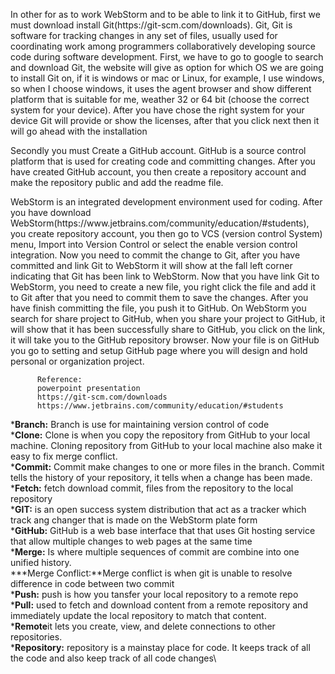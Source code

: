 <p>In other for as to work WebStorm and to be able to link it to GitHub, first we must download install Git(https://git-scm.com/downloads). Git, Git is software for tracking changes in any set of files, usually used for coordinating work among programmers collaboratively developing source code during software development. First, we have to go to google to search and download Git, the website will give as option for which OS we are going to install Git on, if it is windows or mac or Linux, for example, I use windows, so when I choose windows, it uses the agent browser and show different platform that is suitable for me, weather 32 or 64 bit (choose the correct system for your device). After you have chose the right system for your device Git will provide or show the licenses, after that you click next then it will go ahead with the installation<p>
     Secondly you must Create a GitHub account. GitHub is a source control platform that is used for creating code and committing changes. After you have created GitHub account, you then create a repository account and make the repository public and add the readme file.<p>
    WebStorm is an integrated development environment used for coding. After you have download WebStorm(https://www.jetbrains.com/community/education/#students), you create repository account, you then go to VCS (version control System) menu, Import into Version Control or select the enable version control integration. Now you need to commit the change to Git, after you have committed and link Git to WebStorm it will show at the fall left corner indicating that Git has been link to WebStorm. Now that you have link Git to WebStorm, you need to create a new file, you right click the file and add it to Git after that you need to commit them to save the changes. After you have finish committing the file, you push it to GitHub. On WebStorm you search for share project to GitHub, when you share your project to GitHub, it will show that it has been successfully share to GitHub, you click on the link, it will take you to the GitHub repository browser. Now your file is on GitHub you go to setting and setup GitHub page where you will design and hold personal or organization project.
           
          Reference:
          powerpoint presentation
          https://git-scm.com/downloads
          https://www.jetbrains.com/community/education/#students
          





























***Branch:** Branch is use for maintaining version control of code\
***Clone:** Clone is when you copy the repository from GitHub to your local machine. Cloning repository from GitHub to your local machine also make it easy to fix merge conflict.\
***Commit:** Commit make changes to one or more files in the branch. Commit tells the history of your repository, it tells when a change has been made.\
***Fetch:** fetch download commit, files from the repository to the local repository\
***GIT:** is an open success system distribution that act as a tracker which track ang changer that is made on the WebStorm plate form\
***GitHub:** GitHub is a web base interface that that uses Git hosting service that allow multiple changes to web pages at the same time\
***Merge:** Is where multiple sequences of commit are combine into one unified history.\
***Merge Conflict:**Merge conflict is when git is unable to resolve difference in code between two commit\
***Push:** push is how you tansfer your local repository to a remote repo\
***Pull:** used to fetch and download content from a remote repository and immediately update the local repository to match that content. \
***Remote**it lets you create, view, and delete connections to other repositories. \
***Repository:** repository is a mainstay place for code. It keeps track of all the code and also keep track of all code changes\

